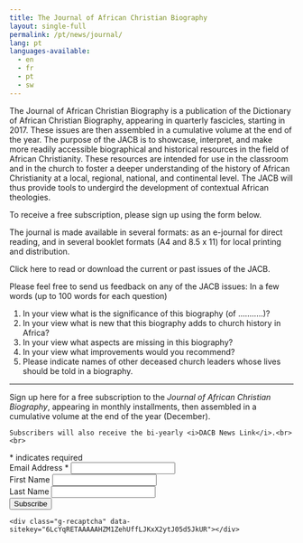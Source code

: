 ```yaml
---
title: The Journal of African Christian Biography
layout: single-full
permalink: /pt/news/journal/
lang: pt
languages-available:                         
  - en
  - fr
  - pt
  - sw
---
```

The Journal of African Christian Biography is a publication of the Dictionary of African Christian Biography, appearing in quarterly fascicles, starting in 2017. These issues are then assembled in a cumulative volume at the end of the year. The purpose of the JACB is to showcase, interpret, and make more readily accessible biographical and historical resources in the field of African Christianity. These resources are intended for use in the classroom and in the church to foster a deeper understanding of the history of African Christianity at a local, regional, national, and continental level. The JACB will thus provide tools to undergird the development of contextual African theologies.

To receive a free subscription, please sign up using the form below.

The journal is made available in several formats: as an e-journal for direct reading, and in several booklet formats (A4 and 8.5 x 11) for local printing and distribution.

Click here to read or download the current or past issues of the JACB.

Please feel free to send us feedback on any of the JACB issues:
In a few words (up to 100 words for each question)
1. In your view what is the significance of this biography (of ...........)?
2. In your view what is new that this biography adds to church history in Africa?
3. In your view what aspects are missing in this biography?
4. In your view what improvements would you recommend?
5. Please indicate names of other deceased church leaders whose lives should be told in a biography.  

---
<form action="//dacb.us3.list-manage.com/subscribe/post?u=485445b23ed18ff0163e2d7a1&amp;id=68e419fc0f" method="post" id="mc-embedded-subscribe-form" name="mc-embedded-subscribe-form" class="validate" target="blank" novalidate>
	Sign up here for a free subscription to the <i>Journal of African Christian Biography</i>, appearing in monthly installments, then assembled in a  cumulative volume at the end of the year (December).

    Subscribers will also receive the bi-yearly <i>DACB News Link</i>.<br>
    <br>
<div class="indicates-required"><span class="asterisk">*</span> indicates required</div>
<div class="mc-field-group">
	<label for="mce-EMAIL">Email Address  <span class="asterisk">*</span>
</label>
	<input type="email" value="" name="EMAIL" class="required email" id="mce-EMAIL">
</div>
<div class="mc-field-group">
	<label for="mce-FNAME">First Name </label>
	<input type="text" value="" name="FNAME" class="" id="mce-FNAME">
</div>
<div class="mc-field-group">
	<label for="mce-LNAME">Last Name </label>
	<input type="text" value="" name="LNAME" class="" id="mce-LNAME">
</div>
	<div id="mce-responses" class="clear">
		<div class="response" id="mce-error-response" style="display:none"></div>
		<div class="response" id="mce-success-response" style="display:none"></div>
	</div>    <!-- real people should not fill this in and expect good things - do not remove this or risk form bot signups-->
    <div style="position: absolute; left: -5000px;"><input type="text" name="b_485445b23ed18ff0163e2d7a1_68e419fc0f" tabindex="-1" value=""></div>
    <div class="clear"><input type="submit" value="Subscribe" name="subscribe" id="mc-embedded-subscribe" class="button"></div>

    <div class="g-recaptcha" data-sitekey="6LcYqRETAAAAAHZM1ZehUffLJKxX2ytJ05d5JkUR"></div>
</form>
